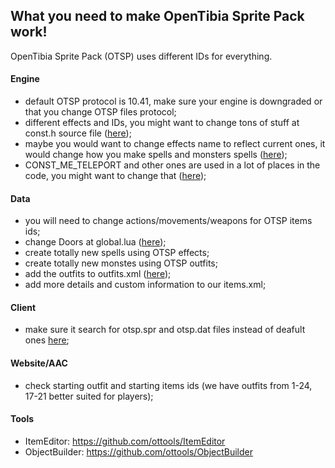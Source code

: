 ## What you need to make OpenTibia Sprite Pack work!

OpenTibia Sprite Pack (OTSP) uses different IDs for everything.

#### Engine
- default OTSP protocol is 10.41, make sure your engine is downgraded or that you change OTSP files protocol;
- different effects and IDs, you might want to change tons of stuff at const.h source file ([here](https://github.com/otland/forgottenserver/blob/master/src/const.h#L434-L484));
- maybe you would want to change effects name to reflect current ones, it would change how you make spells and monsters spells ([here](https://github.com/otland/forgottenserver/blob/eeacf88c1139d9eb9924e77b8e31deb02c284d41/src/tools.cpp#L507-L641));
- CONST_ME_TELEPORT and other ones are used in a lot of places in the code, you might want to change that ([here](https://github.com/otland/forgottenserver/search?l=C%2B%2B&q=CONST_ME_TELEPORT&type=&utf8=%E2%9C%93));

#### Data
- you will need to change actions/movements/weapons for OTSP items ids;
- change Doors at global.lua ([here](https://github.com/otland/forgottenserver/blob/master/data/global.lua#L7-L13));
- create totally new spells using OTSP effects;
- create totally new monstes using OTSP outfits;
- add the outfits to outfits.xml ([here](https://github.com/otland/forgottenserver/blob/master/data/XML/outfits.xml));
- add more details and custom information to our items.xml;

#### Client
- make sure it search for otsp.spr and otsp.dat files instead of deafult ones [here](https://github.com/edubart/otclient/blob/master/modules/game_things/things.lua#L12);

#### Website/AAC
- check starting outfit and starting items ids (we have outfits from 1-24, 17-21 better suited for players);

#### Tools
- ItemEditor: https://github.com/ottools/ItemEditor
- ObjectBuilder: https://github.com/ottools/ObjectBuilder